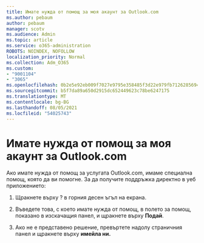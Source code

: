 ```yaml
---
title: Имате нужда от помощ за моя акаунт за Outlook.com
ms.author: pebaum
author: pebaum
manager: scotv
ms.audience: Admin
ms.topic: article
ms.service: o365-administration
ROBOTS: NOINDEX, NOFOLLOW
localization_priority: Normal
ms.collection: Adm_O365
ms.custom:
- "9001104"
- "3065"
ms.openlocfilehash: 0b2e5e92eb009f7027e9795e358485f3d22e979fb7126285694dd2b3a7ea70b7
ms.sourcegitcommit: b5f7da89a650d2915dc652449623c78be6247175
ms.translationtype: MT
ms.contentlocale: bg-BG
ms.lasthandoff: 08/05/2021
ms.locfileid: "54025743"
---
```

# <a name="need-help-with-my-outlookcom-account"></a>Имате нужда от помощ за моя акаунт за Outlook.com

Ако имате нужда от помощ за услугата Outlook.com, имаме специална помощ, която да ви помогне. За да получите поддръжка директно в уеб приложението: 

1. Щракнете върху ? в горния десен ъгъл на екрана. 

2. Въведете това, с което имате нужда от помощ, в полето за помощ, показано в изскачащия панел, и щракнете върху **Подай**. 

3. Ако не е представено решение, превъртете надолу страничния панел и щракнете върху **имейла ни.**
